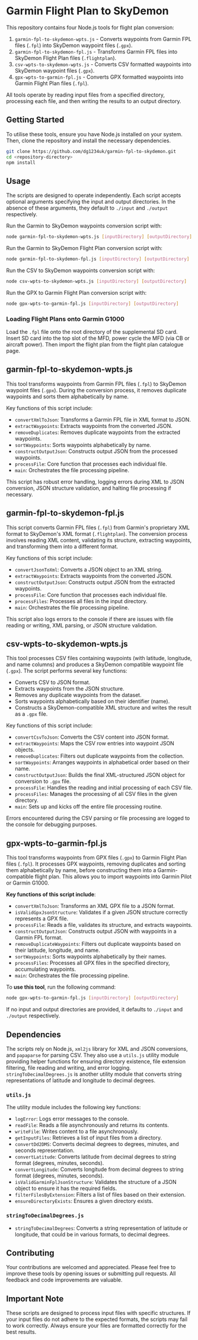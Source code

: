 # Garmin Flight Plan to SkyDemon

This repository contains four Node.js tools for flight plan conversion:

1. `garmin-fpl-to-skydemon-wpts.js` - Converts waypoints from Garmin FPL files (`.fpl`) into SkyDemon waypoint files (`.gpx`).
2. `garmin-fpl-to-skydemon-fpl.js` - Transforms Garmin FPL files into SkyDemon Flight Plan files (`.flightplan`).
3. `csv-wpts-to-skydemon-wpts.js` - Converts CSV formatted waypoints into SkyDemon waypoint files (`.gpx`).
4. `gpx-wpts-to-garmin-fpl.js` - Converts GPX formatted waypoints into Garmin Flight Plan files (`.fpl`).

All tools operate by reading input files from a specified directory, processing each file, and then writing the results to an output directory.

## Getting Started

To utilise these tools, ensure you have Node.js installed on your system. Then, clone the repository and install the necessary dependencies.

```bash
git clone https://github.com/dg1234uk/garmin-fpl-to-skydemon.git
cd <repository-directory>
npm install
```

## Usage

The scripts are designed to operate independently. Each script accepts optional arguments specifying the input and output directories. In the absence of these arguments, they default to `./input` and `./output` respectively.

Run the Garmin to SkyDemon waypoints conversion script with:

```bash
node garmin-fpl-to-skydemon-wpts.js [inputDirectory] [outputDirectory]
```

Run the Garmin to SkyDemon Flight Plan conversion script with:

```bash
node garmin-fpl-to-skydemon-fpl.js [inputDirectory] [outputDirectory]
```

Run the CSV to SkyDemon waypoints conversion script with:

```bash
node csv-wpts-to-skydemon-wpts.js [inputDirectory] [outputDirectory]
```

Run the GPX to Garmin Flight Plan conversion script with:

```bash
node gpx-wpts-to-garmin-fpl.js [inputDirectory] [outputDirectory]
```

### Loading Flight Plans onto Garmin G1000

Load the `.fpl` file onto the root directory of the supplemental SD card. Insert SD card into the top slot of the MFD, power cycle the MFD (via CB or aircraft power). Then import the flight plan from the flight plan catalogue page.

## garmin-fpl-to-skydemon-wpts.js

This tool transforms waypoints from Garmin FPL files (`.fpl`) to SkyDemon waypoint files (`.gpx`). During the conversion process, it removes duplicate waypoints and sorts them alphabetically by name.

Key functions of this script include:

- `convertXmlToJson`: Transforms a Garmin FPL file in XML format to JSON.
- `extractWaypoints`: Extracts waypoints from the converted JSON.
- `removeDuplicates`: Removes duplicate waypoints from the extracted waypoints.
- `sortWaypoints`: Sorts waypoints alphabetically by name.
- `constructOutputJson`: Constructs output JSON from the processed waypoints.
- `processFile`: Core function that processes each individual file.
- `main`: Orchestrates the file processing pipeline.

This script has robust error handling, logging errors during XML to JSON conversion, JSON structure validation, and halting file processing if necessary.

## garmin-fpl-to-skydemon-fpl.js

This script converts Garmin FPL files (`.fpl`) from Garmin's proprietary XML format to SkyDemon's XML format (`.flightplan`). The conversion process involves reading XML content, validating its structure, extracting waypoints, and transforming them into a different format.

Key functions of this script include:

- `convertJsonToXml`: Converts a JSON object to an XML string.
- `extractWaypoints`: Extracts waypoints from the converted JSON.
- `constructOutputJson`: Constructs output JSON from the extracted waypoints.
- `processFile`: Core function that processes each individual file.
- `processFiles`: Processes all files in the input directory.
- `main`: Orchestrates the file processing pipeline.

This script also logs errors to the console if there are issues with file reading or writing, XML parsing, or JSON structure validation.

## csv-wpts-to-skydemon-wpts.js

This tool processes CSV files containing waypoints (with latitude, longitude, and name columns) and produces a SkyDemon compatible waypoint file (`.gpx`). The script performs several key functions:

- Converts CSV to JSON format.
- Extracts waypoints from the JSON structure.
- Removes any duplicate waypoints from the dataset.
- Sorts waypoints alphabetically based on their identifier (name).
- Constructs a SkyDemon-compatible XML structure and writes the result as a `.gpx` file.

Key functions of this script include:

- `convertCsvToJson`: Converts the CSV content into JSON format.
- `extractWaypoints`: Maps the CSV row entries into waypoint JSON objects.
- `removeDuplicates`: Filters out duplicate waypoints from the collection.
- `sortWaypoints`: Arranges waypoints in alphabetical order based on their name.
- `constructOutputJson`: Builds the final XML-structured JSON object for conversion to `.gpx` file.
- `processFile`: Handles the reading and initial processing of each CSV file.
- `processFiles`: Manages the processing of all CSV files in the given directory.
- `main`: Sets up and kicks off the entire file processing routine.

Errors encountered during the CSV parsing or file processing are logged to the console for debugging purposes.

## gpx-wpts-to-garmin-fpl.js

This tool transforms waypoints from GPX files (`.gpx`) to Garmin Flight Plan files (`.fpl`). It processes GPX waypoints, removing duplicates and sorting them alphabetically by name, before constructing them into a Garmin-compatible flight plan. This allows you to import waypoints into Garmin Pilot or Garmin G1000.

**Key functions of this script include**:

- `convertXmlToJson`: Transforms an XML GPX file to a JSON format.
- `isValidGpxJsonStructure`: Validates if a given JSON structure correctly represents a GPX file.
- `processFile`: Reads a file, validates its structure, and extracts waypoints.
- `constructOutputJson`: Constructs output JSON with waypoints in a Garmin FPL format.
- `removeDuplicateWaypoints`: Filters out duplicate waypoints based on their latitude, longitude, and name.
- `sortWaypoints`: Sorts waypoints alphabetically by their names.
- `processFiles`: Processes all GPX files in the specified directory, accumulating waypoints.
- `main`: Orchestrates the file processing pipeline.

To **use this tool**, run the following command:

```bash
node gpx-wpts-to-garmin-fpl.js [inputDirectory] [outputDirectory]
```

If no input and output directories are provided, it defaults to `./input` and `./output` respectively.

## Dependencies

The scripts rely on Node.js, `xml2js` library for XML and JSON conversions, and `papaparse` for parsing CSV. They also use a `utils.js` utility module providing helper functions for ensuring directory existence, file extension filtering, file reading and writing, and error logging. `stringToDecimalDegrees.js` is another utility module that converts string representations of latitude and longitude to decimal degrees.

### `utils.js`

The utility module includes the following key functions:

- `logError`: Logs error messages to the console.
- `readFile`: Reads a file asynchronously and returns its contents.
- `writeFile`: Writes content to a file asynchronously.
- `getInputFiles`: Retrieves a list of input files from a directory.
- `convertDd2DMS`: Converts decimal degrees to degrees, minutes, and seconds representation.
- `convertLatitude`: Converts latitude from decimal degrees to string format (degrees, minutes, seconds).
- `convertLongitude`: Converts longitude from decimal degrees to string format (degrees, minutes, seconds).
- `isValidGarminFplJsonStructure`: Validates the structure of a JSON object to ensure it has the required fields.
- `filterFilesByExtension`: Filters a list of files based on their extension.
- `ensureDirectoryExists`: Ensures a given directory exists.

### `stringToDecimalDegrees.js`

- `stringToDecimalDegrees`: Converts a string representation of latitude or longitude, that could be in various formats, to decimal degrees.

## Contributing

Your contributions are welcomed and appreciated. Please feel free to improve these tools by opening issues or submitting pull requests. All feedback and code improvements are valuable.

## Important Note

These scripts are designed to process input files with specific structures. If your input files do not adhere to the expected formats, the scripts may fail to work correctly. Always ensure your files are formatted correctly for the best results.
